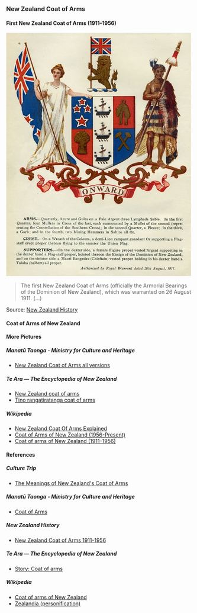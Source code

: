 ### New Zealand Coat of Arms

#### First New Zealand Coat of Arms (1911–1956)

![First New Zealand Coat of Arms](pictures/new-zealand-1911-coat-of-arms.jpg)

> The first New Zealand Coat of Arms (officially the Armorial Bearings of the
> Dominion of New Zealand), which was warranted on 26 August 1911. (...)

Source: [New Zealand History](https://nzhistory.govt.nz/media/photo/new-zealand-coat-arms-1911-1956)

#### Coat of Arms of New Zealand

#### More Pictures

##### Manatū Taonga - Ministry for Culture and Heritage

* [New Zealand Coat of Arms all versions](https://mch.govt.nz/sites/default/files/Coat%20of%20Arms%20All%20Versions%20%28D-0482612%29.PDF)

##### Te Ara — The Encyclopedia of New Zealand

* [New Zealand coat of arms](https://teara.govt.nz/en/ephemera/2575/new-zealand-coat-of-arms)
* [Tino rangatiratanga coat of arms](https://teara.govt.nz/en/cartoon/35054/tino-rangatiratanga-coat-of-arms)

##### Wikipedia

* [New Zealand Coat Of Arms Explained](https://en.wikipedia.org/wiki/File:New_Zealand_Coat_of_Arms.PNG)
* [Coat of Arms of New Zealand (1956-Present)](https://en.wikipedia.org/wiki/File:Coat_of_arms_of_New_Zealand.svg)
* [Coat of arms of New Zealand (1911–1956)](https://en.wikipedia.org/wiki/File:Coat_of_arms_of_New_Zealand_(1911%E2%80%931956).svg)

#### References

##### Culture Trip

* [The Meanings of New Zealand's Coat of Arms](https://theculturetrip.com/pacific/new-zealand/articles/the-meanings-of-new-zealands-coat-of-arms/)

##### Manatū Taonga - Ministry for Culture and Heritage

* [Coat of Arms](https://mch.govt.nz/nz-identity-heritage/coat-arms)

##### New Zealand History

* [New Zealand Coat of Arms 1911-1956](https://nzhistory.govt.nz/media/photo/new-zealand-coat-arms-1911-1956)

##### Te Ara — The Encyclopedia of New Zealand

* [Story: Coat of arms](https://teara.govt.nz/en/coat-of-arms)

##### Wikipedia

* [Coat of arms of New Zealand](https://en.wikipedia.org/wiki/Coat_of_arms_of_New_Zealand)
* [Zealandia (personification)](https://en.wikipedia.org/wiki/Zealandia_(personification))
